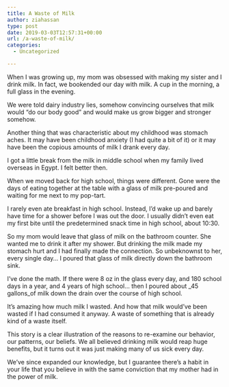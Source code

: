```yaml
---
title: A Waste of Milk
author: ziahassan
type: post
date: 2019-03-03T12:57:31+00:00
url: /a-waste-of-milk/
categories:
  - Uncategorized

---
```

When I was growing up, my mom was obsessed with making my sister and I drink milk. In fact, we bookended our day with milk. A cup in the morning, a full glass in the evening. 

We were told dairy industry lies, somehow convincing ourselves that milk would “do our body good” and would make us grow bigger and stronger somehow. 

Another thing that was characteristic about my childhood was stomach aches. It may have been childhood anxiety (I had quite a bit of it) or it may have been the copious amounts of milk I drank every day. 

I got a little break from the milk in middle school when my family lived overseas in Egypt. I felt better then. 

When we moved back for high school, things were different. Gone were the days of eating together at the table with a glass of milk pre-poured and waiting for me next to my pop-tart. 

I rarely even ate breakfast in high school. Instead, I&#8217;d wake up and barely have time for a shower before I was out the door. I usually didn&#8217;t even eat my first bite until the predetermined snack time in high school, about 10:30. 

So my mom would leave that glass of milk on the bathroom counter. She wanted me to drink it after my shower. But drinking the milk made my stomach hurt and I had finally made the connection. So unbeknownst to her, every single day&#8230; I poured that glass of milk directly down the bathroom sink. 

I&#8217;ve done the math. If there were 8 oz in the glass every day, and 180 school days in a year, and 4 years of high school&#8230; then I poured about _45 gallons_of milk down the drain over the course of high school. 

It&#8217;s amazing how much milk I wasted. And how that milk would&#8217;ve been wasted if I had consumed it anyway. A waste of something that is already kind of a waste itself. 

This story is a clear illustration of the reasons to re-examine our behavior, our patterns, our beliefs. We all believed drinking milk would reap huge benefits, but it turns out it was just making many of us sick every day. 

We&#8217;ve since expanded our knowledge, but I guarantee there&#8217;s a habit in your life that you believe in with the same conviction that my mother had in the power of milk.